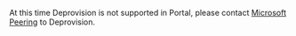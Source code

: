 At this time Deprovision is not supported in Portal, please contact [Microsoft Peering](mailto:peeringexperience@microsoft.com) to Deprovision.
